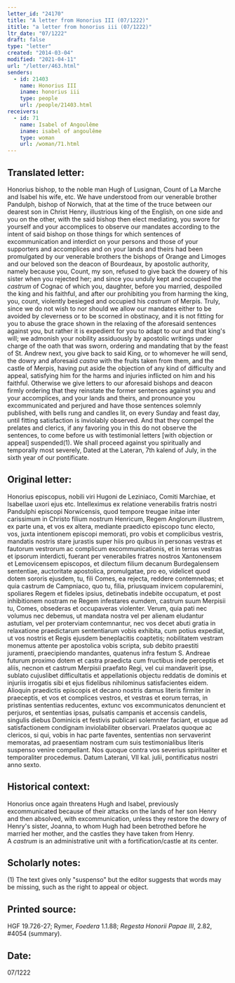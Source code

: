 ```yaml
---
letter_id: "24170"
title: "A letter from Honorius III (07/1222)"
ititle: "a letter from honorius iii (07/1222)"
ltr_date: "07/1222"
draft: false
type: "letter"
created: "2014-03-04"
modified: "2021-04-11"
url: "/letter/463.html"
senders:
  - id: 21403
    name: Honorius III
    iname: honorius iii
    type: people
    url: /people/21403.html
receivers:
  - id: 71
    name: Isabel of Angoulême
    iname: isabel of angoulême
    type: woman
    url: /woman/71.html
---
```

<h2> Translated letter:</h2><p>Honorius bishop, to the noble man Hugh of Lusignan, Count of La Marche and Isabel his wife, etc. We have understood from our venerable brother Pandulph, bishop of Norwich, that at the time of the truce between our dearest son in Christ Henry, illustrious king of the English, on one side and you on the other, with the said bishop then elect mediating, you swore for yourself and your accomplices to observe our mandates according to the intent of said bishop on those things for which sentences of excommunication and interdict on your persons and those of your supporters and accomplices and on your lands and theirs had been promulgated by our venerable brothers the bishops of Orange and Limoges and our beloved son the deacon of Bourdeaux, by apostolic authority, namely because you, Count, my son, refused to give back the dowery of his sister when you rejected her; and since you unduly kept and occupied the <em>castrum</em>&nbsp;of Cognac of which you, daughter, before you married, despoiled the king and his faithful, and after our prohibiting you from harming the king, you, count, violently besieged and occupied his <em>castrum</em>&nbsp;of Merpis. Truly, since we do not wish to nor should we allow our mandates either to be avoided by cleverness or to be scorned in obstinacy, and it is not fitting for you to abuse the grace shown in the relaxing of the aforesaid sentences against you, but rather it is expedient for you to adapt to our and that king's will; we admonish your nobility assiduously by apostolic writings under charge of the oath that was sworn, ordering and mandating that by the feast of St. Andrew next, you give back to said King, or to whomever he will send, the dowry and aforesaid <em>castra&nbsp;</em>with the fruits taken from them, and the castle of Merpis, having put aside the objection of any kind of difficulty and appeal, satisfying him for the harms and injuries inflicted on him and his faithful. Otherwise we give letters to our aforesaid bishops and deacon firmly ordering that they reinstate the former sentences against you and your accomplices, and your lands and theirs, and pronounce you excommunicated and perjured and have those sentences solemnly published, with bells rung and candles lit, on every Sunday and feast day, until fitting satisfaction is inviolably observed. And that they compel the prelates and clerics, if any favoring you in this do not observe the sentences, to come before us with testimonial letters [with objection or appeal] suspended(1). We shall proceed against you spiritually and temporally most severely, Dated at the Lateran, 7th kalend of July, in the sixth year of our pontificate.</p><h2 class="mt-4"> Original letter:</h2>Honorius episcopus, nobili viri Hugoni de Leziniaco, Comiti Marchiae, et Isabellae uxori ejus etc.  Intelleximus ex relatione venerabilis fratris nostri Pandulphi episcopi Norwicensis, quod tempore treugae initae inter carissimum in Christo filium nostrum Henricum, Regem Anglorum illustrem, ex parte una, et vos ex altera, mediante praedicto episcopo tunc electo, vos, juxta intentionem episcopi memorati, pro vobis et complicibus vestris, mandatis nostris stare jurastis super hiis pro quibus in personas vestras et fautorum vestrorum ac complicum excommunicationis, et in terras vestras et ipsorum interdicti, fuerant per venerabiles fratres nostros Xantonensem et Lemovicensem episcopos, et dilectum filium decanum Burdegalensem sententiae, auctoritate apostolica, promulgatae, pro eo, videlicet quod dotem sororis ejusdem, tu, fili Comes, ea rejecta, reddere contemnebas; et quia castrum de Campniaco, quo tu, filia, priusquam invicem copularemini, spoliares Regem et fideles ipsius, detinebatis indebite occupatum, et post inhibitionem nostram ne Regem infestares eumdem, castrum suum Merpisii tu, Comes, obsederas et occupaveras violenter.
Verum, quia pati nec volumus nec debemus, ut mandata nostra vel per alienam eludantur astutiam, vel per proterviam contemnantur, nec vos decet abuti gratia in relaxatione praedictarum sententiarum vobis exhibita, cum potius expediat, ut vos nostris et Regis ejusdem beneplacitis coaptetis; nobilitatem vestram monemus attente per apostolica vobis scripta, sub debito praestiti juramenti, praecipiendo mandantes, quatenus infra festum S. Andreae futurum proximo dotem et castra praedicta cum fructibus inde perceptis et aliis, necnon et castrum Merpisii praefato Regi, vel cui mandaverit ipse, sublato cujuslibet difficultatis et appellationis objectu reddatis de dominis et injuriis irrogatis sibi et ejus fidelibus nihilominus satisfacientes eidem.  Alioquin praedictis episcopis et decano nostris damus literis firmiter in praeceptis, et vos et complices vestros, et vestras et eorum terras, in pristinas sententias reducentes, extunc vos excommunicatos denuncient et perjuros, et sententias ipsas, pulsatis campanis et accensis candelis, singulis diebus Dominicis et festivis publicari solemniter faciant, et usque ad satisfactionem condignam inviolabiliter observari.  Praelatos quoque ac clericos, si qui, vobis in hac parte faventes, sententias non servaverint memoratas, ad praesentiam nostram cum suis testimonialibus literis suspenso venire compellant.  Nos quoque contra vos severius spiritualiter et temporaliter procedemus.
Datum Laterani, VII kal. julii, pontificatus nostri anno sexto.
<h2 class="mt-4"> Historical context:</h2><p>Honorius once again threatens Hugh and Isabel, previously excommunicated because of their attacks on the lands of her son Henry and then absolved, with excommunication, unless they restore the dowry of Henry's sister, Joanna, to whom Hugh had been betrothed before he married her mother, and the castles they have taken from Henry. A&nbsp;<em>castrum</em>&nbsp;is an administrative unit with a fortification/castle at its center.</p><h2 class="mt-4"> Scholarly notes:</h2>(1) The text gives only "suspenso" but the editor suggests that words may be missing, such as the right to appeal or object.
<h2 class="mt-4"> Printed source:</h2><p>HGF 19.726-27; Rymer, <em>Foedera</em> 1.1.88; <em>Regesta Honorii Papae III</em>, 2.82, #4054 (summary).</p><h2 class="mt-4"> Date:</h2>07/1222